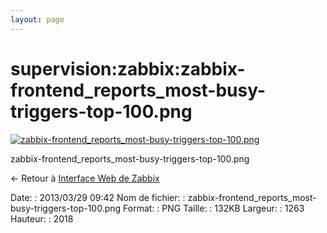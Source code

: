 ```yaml
---
layout: page
---
```


supervision:zabbix:zabbix-frontend\_reports\_most-busy-triggers-top-100.png
===========================================================================

[![zabbix-frontend\_reports\_most-busy-triggers-top-100.png](../..//assets/media/supervision/zabbix/zabbix-frontend_reports_most-busy-triggers-top-100.png@cache=&w=438&h=700 "zabbix-frontend_reports_most-busy-triggers-top-100.png")](../..//assets/media/supervision/zabbix/zabbix-frontend_reports_most-busy-triggers-top-100.png@cache= "Afficher le fichier original")

zabbix-frontend\_reports\_most-busy-triggers-top-100.png

← Retour à [Interface Web de
Zabbix](../../../zabbix/zabbix-interface.html "zabbix:zabbix-interface")

Date:
:   2013/03/29 09:42
Nom de fichier:
:   zabbix-frontend\_reports\_most-busy-triggers-top-100.png
Format:
:   PNG
Taille:
:   132KB
Largeur:
:   1263
Hauteur:
:   2018

